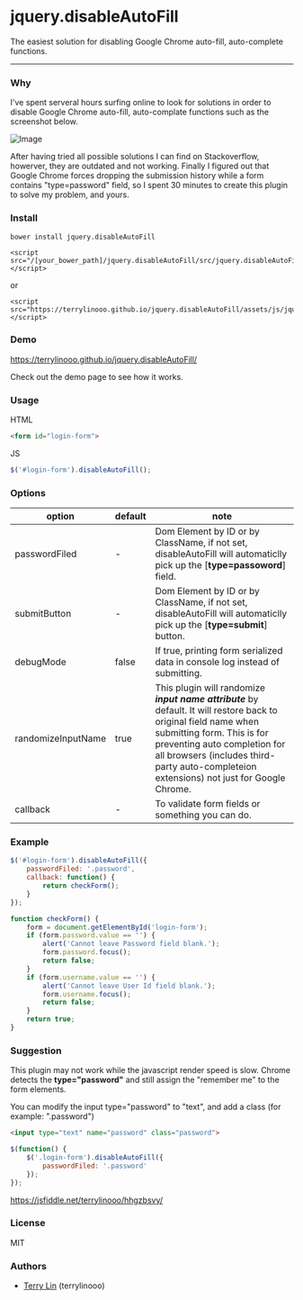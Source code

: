 # jquery.disableAutoFill
The easiest solution for disabling Google Chrome auto-fill, auto-complete functions.

----

### Why

I've spent serveral hours surfing online to look for solutions in order to disable Google Chrome auto-fill, auto-complate functions such as the screenshot below. 

![Image](https://i.imgur.com/j5Mw1ly.png)

After having tried all possible solutions I can find on Stackoverflow, howerver, they are outdated and not working. Finally I figured out that Google Chrome forces dropping the submission history while a form contains "type=password" field, so I spent 30 minutes to create this plugin to solve my problem, and yours.

### Install

```
bower install jquery.disableAutoFill
```
```
<script src="/[your_bower_path]/jquery.disableAutoFill/src/jquery.disableAutoFill.min.js"></script>
```

or

```
<script src="https://terrylinooo.github.io/jquery.disableAutoFill/assets/js/jquery.disableAutoFill.min.js"></script>
```


### Demo

https://terrylinooo.github.io/jquery.disableAutoFill/

Check out the demo page to see how it works.

### Usage

HTML
```html
<form id="login-form">
```

JS
```javascript
$('#login-form').disableAutoFill();
```

### Options

option | default | note 
---- | --- | ---
passwordFiled | - | Dom Element by ID or by ClassName, if not set, disableAutoFill will automaticlly pick up the [**type=passoword**] field.
submitButton | - | Dom Element by ID or by ClassName, if not set, disableAutoFill will automaticlly pick up the [**type=submit**] button.
debugMode | false | If true, printing form serialized data in console log instead of submitting.
randomizeInputName | true | This plugin will randomize <i><strong>input name attribute</strong></i> by default. It will restore back to original field name when submitting form. This is for preventing auto completion for all browsers (includes third-party auto-completeion extensions) not just for Google Chrome.
callback | - | To validate form fields or something you can do.

### Example

```javascript
$('#login-form').disableAutoFill({
    passwordFiled: '.password',
    callback: function() {
        return checkForm();
    }
});

function checkForm() {
    form = document.getElementById('login-form');
    if (form.password.value == '') {
        alert('Cannot leave Password field blank.');
        form.password.focus();
        return false;
    }
    if (form.username.value == '') {
        alert('Cannot leave User Id field blank.');
        form.username.focus();
        return false;
    }
    return true;
}
```

### Suggestion

This plugin may not work while the javascript render speed is slow. 
Chrome detects the **type="password"** and still assign the "remember me" to the form elements.

You can modify the input type="password" to "text", and add a class (for example: ".password")

```html
<input type="text" name="password" class="password">
```
```javascript
$(function() {
    $('.login-form').disableAutoFill({
        passwordFiled: '.password'
    });
});
```
https://jsfiddle.net/terrylinooo/hhgzbsvy/

### License

MIT

### Authors

* <a href="https://en.dictpedia.org">Terry Lin</a> (terrylinooo)




